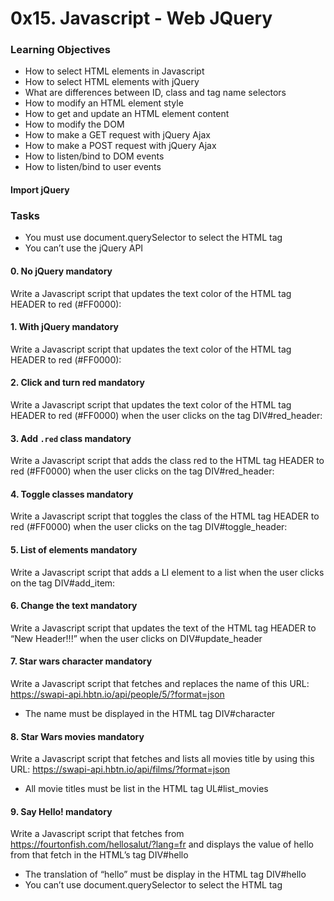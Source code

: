 # 0x15. Javascript - Web JQuery

### Learning Objectives

- How to select HTML elements in Javascript
- How to select HTML elements with jQuery
- What are differences between ID, class and tag name selectors
- How to modify an HTML element style
- How to get and update an HTML element content
- How to modify the DOM
- How to make a GET request with jQuery Ajax
- How to make a POST request with jQuery Ajax
- How to listen/bind to DOM events
- How to listen/bind to user events

#### Import jQuery

### Tasks
- You must use document.querySelector to select the HTML tag
- You can’t use the jQuery API


#### 0. No jQuery mandatory
Write a Javascript script that updates the text color of the HTML tag HEADER to red (#FF0000):

#### 1. With jQuery mandatory
Write a Javascript script that updates the text color of the HTML tag HEADER to red (#FF0000):

#### 2. Click and turn red mandatory
Write a Javascript script that updates the text color of the HTML tag HEADER to red (#FF0000) when the user clicks on the tag DIV#red_header:

#### 3. Add `.red` class mandatory
Write a Javascript script that adds the class red to the HTML tag HEADER to red (#FF0000) when the user clicks on the tag DIV#red_header:

#### 4. Toggle classes mandatory
Write a Javascript script that toggles the class of the HTML tag HEADER to red (#FF0000) when the user clicks on the tag DIV#toggle_header:

#### 5. List of elements mandatory
Write a Javascript script that adds a LI element to a list when the user clicks on the tag DIV#add_item:

#### 6. Change the text mandatory
Write a Javascript script that updates the text of the HTML tag HEADER to “New Header!!!” when the user clicks on DIV#update_header

#### 7. Star wars character mandatory
Write a Javascript script that fetches and replaces the name of this URL: https://swapi-api.hbtn.io/api/people/5/?format=json

- The name must be displayed in the HTML tag DIV#character

#### 8. Star Wars movies mandatory
Write a Javascript script that fetches and lists all movies title by using this URL: https://swapi-api.hbtn.io/api/films/?format=json

- All movie titles must be list in the HTML tag UL#list_movies

#### 9. Say Hello! mandatory
Write a Javascript script that fetches from https://fourtonfish.com/hellosalut/?lang=fr and displays the value of hello from that fetch in the HTML’s tag DIV#hello

- The translation of “hello” must be display in the HTML tag DIV#hello
- You can’t use document.querySelector to select the HTML tag

